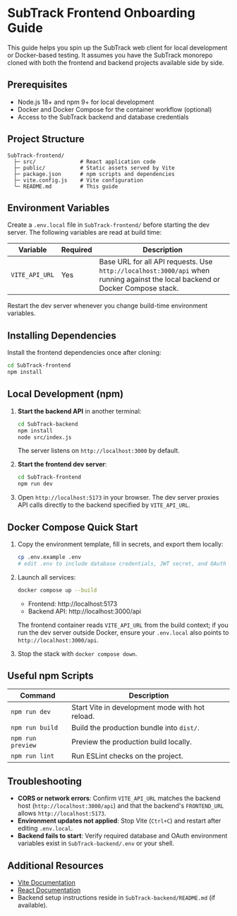 # SubTrack Frontend Onboarding Guide

This guide helps you spin up the SubTrack web client for local development or Docker-based testing.
It assumes you have the SubTrack monorepo cloned with both the frontend and backend projects available
side by side.

## Prerequisites

- Node.js 18+ and npm 9+ for local development
- Docker and Docker Compose for the container workflow (optional)
- Access to the SubTrack backend and database credentials

## Project Structure

```
SubTrack-frontend/
  ├─ src/              # React application code
  ├─ public/           # Static assets served by Vite
  ├─ package.json      # npm scripts and dependencies
  ├─ vite.config.js    # Vite configuration
  └─ README.md         # This guide
```

## Environment Variables

Create a `.env.local` file in `SubTrack-frontend/` before starting the dev server. The following
variables are read at build time:

| Variable | Required | Description |
| --- | --- | --- |
| `VITE_API_URL` | Yes | Base URL for all API requests. Use `http://localhost:3000/api` when running against the local backend or Docker Compose stack. |

Restart the dev server whenever you change build-time environment variables.

## Installing Dependencies

Install the frontend dependencies once after cloning:

```bash
cd SubTrack-frontend
npm install
```

## Local Development (npm)

1. **Start the backend API** in another terminal:
   ```bash
   cd SubTrack-backend
   npm install
   node src/index.js
   ```
   The server listens on `http://localhost:3000` by default.

2. **Start the frontend dev server**:
   ```bash
   cd SubTrack-frontend
   npm run dev
   ```

3. Open `http://localhost:5173` in your browser. The dev server proxies API calls directly to
   the backend specified by `VITE_API_URL`.

## Docker Compose Quick Start

1. Copy the environment template, fill in secrets, and export them locally:
   ```bash
   cp .env.example .env
   # edit .env to include database credentials, JWT secret, and OAuth client IDs
   ```

2. Launch all services:
   ```bash
   docker compose up --build
   ```

   - Frontend: http://localhost:5173
   - Backend API: http://localhost:3000/api

   The frontend container reads `VITE_API_URL` from the build context; if you run the dev server
   outside Docker, ensure your `.env.local` also points to `http://localhost:3000/api`.

3. Stop the stack with `docker compose down`.

## Useful npm Scripts

| Command | Description |
| --- | --- |
| `npm run dev` | Start Vite in development mode with hot reload. |
| `npm run build` | Build the production bundle into `dist/`. |
| `npm run preview` | Preview the production build locally. |
| `npm run lint` | Run ESLint checks on the project. |

## Troubleshooting

- **CORS or network errors**: Confirm `VITE_API_URL` matches the backend host (`http://localhost:3000/api`) and that the backend's `FRONTEND_URL` allows `http://localhost:5173`.
- **Environment updates not applied**: Stop Vite (`Ctrl+C`) and restart after editing `.env.local`.
- **Backend fails to start**: Verify required database and OAuth environment variables exist in `SubTrack-backend/.env` or your shell.

## Additional Resources

- [Vite Documentation](https://vitejs.dev/guide/)
- [React Documentation](https://react.dev/learn)
- Backend setup instructions reside in `SubTrack-backend/README.md` (if available).
